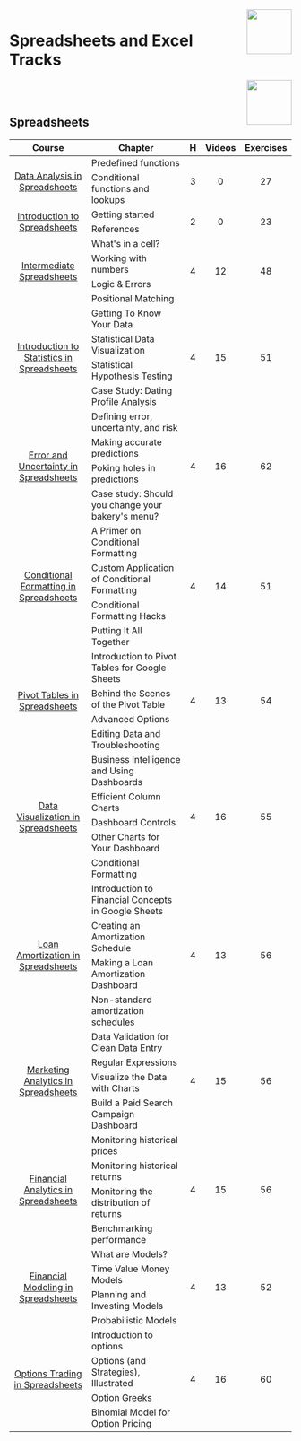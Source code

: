 <img align="right" width="80" height="80" src="https://github.com/cs-MohamedAyman/DataCamp-Tracks/blob/master/organizations-logos/datacamp.jpg">

# Spreadsheets and Excel Tracks

<img align="right" width="80" height="80" src="https://github.com/cs-MohamedAyman/DataCamp-Tracks/blob/master/organizations-logos/spreadsheet.jpg">
<br><br>

## Spreadsheets

<table>
    <thead>
        <tr>
            <th width="40%">Course</th>
            <th width="60%">Chapter</th>
            <th>H</th>
            <th>Videos</th>
            <th>Exercises</th>
        </tr>
    </thead>
    <tbody>
            <tr>
                <td rowspan=2 align=center>
<a href="https://learn.datacamp.com/courses/data-analysis-in-spreadsheets">Data Analysis in Spreadsheets</a><br>
                <td align="left">Predefined functions</td>
                <td rowspan=2 align="center">3</td>
                <td rowspan=2 align="center">0</td>
                <td rowspan=2 align="center">27</td>
                </td>
            </tr>
            <tr>
                <td align="left">Conditional functions and lookups</td>
            </tr>
            <tr>
                <td rowspan=2 align=center>
<a href="https://www.datacamp.com/courses/introduction-to-spreadsheets">Introduction to Spreadsheets</a><br>
                <td align="left">Getting started</td>
                <td rowspan=2 align="center">2</td>
                <td rowspan=2 align="center">0</td>
                <td rowspan=2 align="center">23</td>
                </td>
            </tr>
            <tr>
                <td align="left">References</td>
            </tr>
            <tr>
                <td rowspan=4 align=center>
<a href="https://learn.datacamp.com/courses/intermediate-spreadsheets">Intermediate Spreadsheets</a><br>
                <td align="left">What's in a cell?</td>
                <td rowspan=4 align="center">4</td>
                <td rowspan=4 align="center">12</td>
                <td rowspan=4 align="center">48</td>
                </td>
            </tr>
            <tr>
                <td align="left">Working with numbers</td>
            </tr>
            <tr>
                <td align="left">Logic & Errors</td>
            </tr>
            <tr>
                <td align="left">Positional Matching</td>
            </tr>
            <tr>
                <td rowspan=4 align=center>
<a href="https://learn.datacamp.com/courses/introduction-to-statistics-in-spreadsheets">Introduction to Statistics in Spreadsheets</a><br>
                <td align="left">Getting To Know Your Data</td>
                <td rowspan=4 align="center">4</td>
                <td rowspan=4 align="center">15</td>
                <td rowspan=4 align="center">51</td>
                </td>
            </tr>
            <tr>
                <td align="left">Statistical Data Visualization</td>
            </tr>
            <tr>
                <td align="left">Statistical Hypothesis Testing</td>
            </tr>
            <tr>
                <td align="left">Case Study: Dating Profile Analysis</td>
            </tr>
            <tr>
                <td rowspan=4 align=center>
<a href="https://learn.datacamp.com/courses/error-and-uncertainty-in-spreadsheets">Error and Uncertainty in Spreadsheets</a><br>
                <td align="left">Defining error, uncertainty, and risk</td>
                <td rowspan=4 align="center">4</td>
                <td rowspan=4 align="center">16</td>
                <td rowspan=4 align="center">62</td>
                </td>
            </tr>
            <tr>
                <td align="left">Making accurate predictions</td>
            </tr>
            <tr>
                <td align="left">Poking holes in predictions</td>
            </tr>
            <tr>
                <td align="left">Case study: Should you change your bakery's menu?</td>
            </tr>
            <tr>
                <td rowspan=4 align=center>
<a href="https://learn.datacamp.com/courses/conditional-formatting-in-spreadsheets">Conditional Formatting in Spreadsheets</a><br>
                <td align="left">A Primer on Conditional Formatting</td>
                <td rowspan=4 align="center">4</td>
                <td rowspan=4 align="center">14</td>
                <td rowspan=4 align="center">51</td>
                </td>
            </tr>
            <tr>
                <td align="left">Custom Application of Conditional Formatting</td>
            </tr>
            <tr>
                <td align="left">Conditional Formatting Hacks</td>
            </tr>
            <tr>
                <td align="left">Putting It All Together</td>
            </tr>
            <tr>
                <td rowspan=4 align=center>
<a href="https://learn.datacamp.com/courses/pivot-tables-in-spreadsheets">Pivot Tables in Spreadsheets</a><br>
                <td align="left">Introduction to Pivot Tables for Google Sheets</td>
                <td rowspan=4 align="center">4</td>
                <td rowspan=4 align="center">13</td>
                <td rowspan=4 align="center">54</td>
                </td>
            </tr>
            <tr>
                <td align="left">Behind the Scenes of the Pivot Table</td>
            </tr>
            <tr>
                <td align="left">Advanced Options</td>
            </tr>
            <tr>
                <td align="left">Editing Data and Troubleshooting</td>
            </tr>
            <tr>
                <td rowspan=5 align=center>
<a href="https://learn.datacamp.com/courses/data-visualization-in-spreadsheets">Data Visualization in Spreadsheets</a><br>
                <td align="left">Business Intelligence and Using Dashboards</td>
                <td rowspan=5 align="center">4</td>
                <td rowspan=5 align="center">16</td>
                <td rowspan=5 align="center">55</td>
                </td>
            </tr>
            <tr>
                <td align="left">Efficient Column Charts</td>
            </tr>
            <tr>
                <td align="left">Dashboard Controls</td>
            </tr>
            <tr>
                <td align="left">Other Charts for Your Dashboard</td>
            </tr>
            <tr>
                <td align="left">Conditional Formatting</td>
            </tr>
            <tr>
                <td rowspan=4 align=center>
<a href="https://learn.datacamp.com/courses/loan-amortization-in-spreadsheets">Loan Amortization in Spreadsheets</a><br>
                <td align="left">Introduction to Financial Concepts in Google Sheets</td>
                <td rowspan=4 align="center">4</td>
                <td rowspan=4 align="center">13</td>
                <td rowspan=4 align="center">56</td>
                </td>
            </tr>
            <tr>
                <td align="left">Creating an Amortization Schedule</td>
            </tr>
            <tr>
                <td align="left">Making a Loan Amortization Dashboard</td>
            </tr>
            <tr>
                <td align="left">Non-standard amortization schedules</td>
            </tr>
            <tr>
                <td rowspan=4 align=center>
<a href="https://learn.datacamp.com/courses/marketing-analytics-in-spreadsheets">Marketing Analytics in Spreadsheets</a><br>
                <td align="left">Data Validation for Clean Data Entry</td>
                <td rowspan=4 align="center">4</td>
                <td rowspan=4 align="center">15</td>
                <td rowspan=4 align="center">56</td>
                </td>
            </tr>
            <tr>
                <td align="left">Regular Expressions</td>
            </tr>
            <tr>
                <td align="left">Visualize the Data with Charts</td>
            </tr>
            <tr>
                <td align="left">Build a Paid Search Campaign Dashboard</td>
            </tr>
            <tr>
                <td rowspan=4 align=center>
<a href="https://learn.datacamp.com/courses/financial-analytics-in-spreadsheets">Financial Analytics in Spreadsheets</a><br>
                <td align="left">Monitoring historical prices</td>
                <td rowspan=4 align="center">4</td>
                <td rowspan=4 align="center">15</td>
                <td rowspan=4 align="center">56</td>
                </td>
            </tr>
            <tr>
                <td align="left">Monitoring historical returns</td>
            </tr>
            <tr>
                <td align="left">Monitoring the distribution of returns</td>
            </tr>
            <tr>
                <td align="left">Benchmarking performance</td>
            </tr>
            <tr>
                <td rowspan=4 align=center>
<a href="https://learn.datacamp.com/courses/financial-modeling-in-spreadsheets">Financial Modeling in Spreadsheets</a><br>
                <td align="left">What are Models?</td>
                <td rowspan=4 align="center">4</td>
                <td rowspan=4 align="center">13</td>
                <td rowspan=4 align="center">52</td>
                </td>
            </tr>
            <tr>
                <td align="left">Time Value Money Models</td>
            </tr>
            <tr>
                <td align="left">Planning and Investing Models</td>
            </tr>
            <tr>
                <td align="left">Probabilistic Models</td>
            </tr>
            <tr>
                <td rowspan=4 align=center>
<a href="https://learn.datacamp.com/courses/options-trading-in-spreadsheets">Options Trading in Spreadsheets</a><br>
                <td align="left">Introduction to options</td>
                <td rowspan=4 align="center">4</td>
                <td rowspan=4 align="center">16</td>
                <td rowspan=4 align="center">60</td>
                </td>
            </tr>
            <tr>
                <td align="left">Options (and Strategies), Illustrated</td>
            </tr>
            <tr>
                <td align="left">Option Greeks</td>
            </tr>
            <tr>
                <td align="left">Binomial Model for Option Pricing</td>
            </tr>
    </tbody>
</table>
